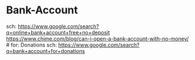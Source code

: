 # Bank-Account
sch: https://www.google.com/search?q=online+bank+account+free+no+deposit https://www.chime.com/blog/can-i-open-a-bank-account-with-no-money/ # for: Donations sch: https://www.google.com/search?q=bank+account+for+donations 
